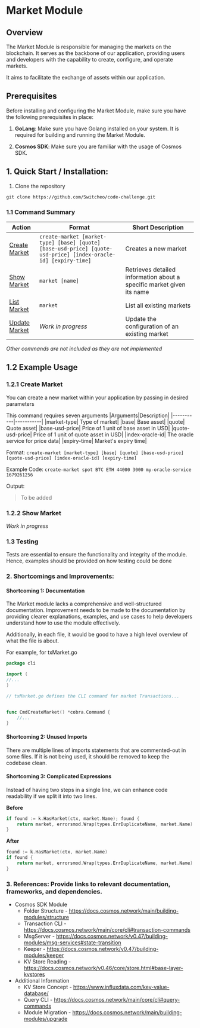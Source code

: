 # Market Module

## Overview
The Market Module is responsible for managing the markets on the blockchain. It serves as the backbone of our application, providing users and developers with the capability to create, configure, and operate markets.

It aims to facilitate the exchange of assets within our application.

## Prerequisites

Before installing and configuring the Market Module, make sure you have the following prerequisites in place:

1. **GoLang**: Make sure you have Golang installed on your system. It is required for building and running the Market Module.

2. **Cosmos SDK**: Make sure you are familiar with the usage of Cosmos SDK.

## 1. Quick Start / Installation:

1. Clone the repository
```shell
git clone https://github.com/Switcheo/code-challenge.git
```

### 1.1 Command Summary
| Action| Format| Short Description|
|-------|-------|------------------|
| [Create Market](#121-create-market)| `create-market [market-type] [base] [quote] [base-usd-price] [quote-usd-price] [index-oracle-id] [expiry-time]`| Creates a new market|
| [Show Market](#122-show-market)| `market [name]`| Retrieves detailed information about a specific market given its name|
| [List Market](#123-list-market)| `market`| List all existing markets  |
| [Update Market](#124-update-market)| *Work in progress*| Update the configuration of an existing market|

*Other commands are not included as they are not implemented*
## 1.2 Example Usage

### 1.2.1 Create Market
You can create a new market within your application by passing in desired parameters

This command requires seven arguments
|Arguments|Description|
|-----------|-----------|
|market-type| Type of market|
|base| Base asset|
|quote| Quote asset|
|base-usd-price| Price of 1 unit of base asset in USD|
|quote-usd-price| Price of 1 unit of quote asset in USD|
|index-oracle-id| The oracle service for price data|
|expiry-time| Market's expiry time|

Format: `create-market [market-type] [base] [quote] [base-usd-price] [quote-usd-price] [index-oracle-id] [expiry-time]`


Example Code: `create-market spot BTC ETH 44000 3000 my-oracle-service 1679261256`

Output:
> To be added

### 1.2.2 Show Market

*Work in progress*


### 1.3 Testing
Tests are essential to ensure the functionality and integrity of the module. Hence, examples should be provided on how testing could be done

### 2. Shortcomings and Improvements:

#### Shortcoming 1: Documentation

The Market module lacks a comprehensive and well-structured documentation.
Improvement needs to be made to the documentation by providing clearer explanations, examples, and use cases to help developers understand how to use the module effectively.

Additionally, in each file, it would be good to have a high level overview of what the file is about.

For example, for txMarket.go
```go
package cli

import (
//...
)

// txMarket.go defines the CLI command for market Transactions...


func CmdCreateMarket() *cobra.Command {
    //...
}
```

#### Shortcoming 2: Unused Imports

There are multiple lines of imports statements that are commented-out in some files. If it is not being used, it should be removed to keep the codebase clean.

#### Shortcoming 3: Complicated Expressions
Instead of having two steps in a single line, we can enhance code readability if we split it into two lines.


**Before**
```go
if found := k.HasMarket(ctx, market.Name); found {
    return market, errorsmod.Wrap(types.ErrDuplicateName, market.Name)
}
```
**After**
```go
found := k.HasMarket(ctx, market.Name)
if found {
    return market, errorsmod.Wrap(types.ErrDuplicateName, market.Name)
}
```



### 3. References: Provide links to relevant documentation, frameworks, and dependencies.
- Cosmos SDK Module
    - Folder Structure - https://docs.cosmos.network/main/building-modules/structure
    - Transaction CLI - https://docs.cosmos.network/main/core/cli#transaction-commands
    - MsgServer - https://docs.cosmos.network/v0.47/building-modules/msg-services#state-transition
    - Keeper - https://docs.cosmos.network/v0.47/building-modules/keeper
    - KV Store Reading - https://docs.cosmos.network/v0.46/core/store.html#base-layer-kvstores
- Additional Information
    - KV Store Concept - https://www.influxdata.com/key-value-database/
    - Query CLI - https://docs.cosmos.network/main/core/cli#query-commands
    - Module Migration - https://docs.cosmos.network/main/building-modules/upgrade